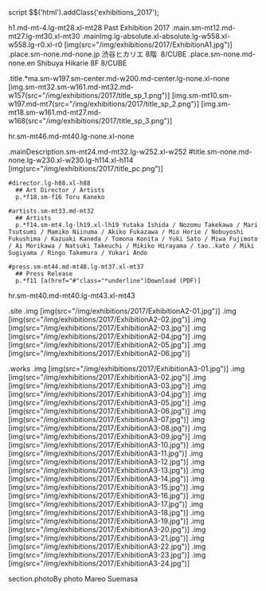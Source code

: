 script
  $$('html').addClass('exhibitions_2017');

h1.md-mt-4.lg-mt28.xl-mt28 Past Exhibition 2017
.main.sm-mt12.md-mt27.lg-mt30.xl-mt30
  .mainImg.lg-absolute.xl-absolute.lg-w558.xl-w558.lg-r0.xl-r0
    [img(src="/img/exhibitions/2017/ExhibitionA1.jpg")]
    .place.sm-none.md-none.jp 渋谷ヒカリエ 8階&nbsp;&nbsp;8/CUBE
    .place.sm-none.md-none.en Shibuya Hikarie 8F 8/CUBE

  .title.*ma.sm-w197.sm-center.md-w200.md-center.lg-none.xl-none
    [img.sm-mt32.sm-w161.md-mt32.md-w157(src="/img/exhibitions/2017/title_sp_1.png")]
    [img.sm-mt10.sm-w197.md-mt7(src="/img/exhibitions/2017/title_sp_2.png")]
    [img.sm-mt18.sm-w161.md-mt27.md-w168(src="/img/exhibitions/2017/title_sp_3.png")]

  hr.sm-mt46.md-mt40.lg-none.xl-none

  .mainDescription.sm-mt24.md-mt32.lg-w252.xl-w252
    #title.sm-none.md-none.lg-w230.xl-w230.lg-h114.xl-h114 [img(src="/img/exhibitions/2017/title_pc.png")]

    #director.lg-h88.xl-h88
      ## Art Director / Artists
      p.*f18.sm-f16 Toru Kaneko

    #artists.sm-mt33.md-mt32
      ## Artists
      p.*f14.sm-mt4.lg-lh19.xl-lh19 Yutaka Ishida / Nozomu Takekawa / Mari Tsutsumi / Mamiko Niinuma / Akiko Fukazawa / Mio Horie / Nobuyoshi Fukushima / Kazuaki Kaneda / Tomona Konita / Yuki Sato / Miwa Fujimoto / Ai Morikawa / Natsuki Takeuchi / Mikiko Hirayama / tao..kato / Miki Sugiyama / Ringo Takemura / Yukari Ando

    #press.sm-mt44.md-mt48.lg-mt37.xl-mt37
      ## Press Release
      p.*f11 [a(href="#"class="*underline")Download (PDF)]

hr.sm-mt40.md-mt40.lg-mt43.xl-mt43

.site
  .img [img(src="/img/exhibitions/2017/ExhibitionA2-01.jpg")]
  .img [img(src="/img/exhibitions/2017/ExhibitionA2-02.jpg")]
  .img [img(src="/img/exhibitions/2017/ExhibitionA2-03.jpg")]
  .img [img(src="/img/exhibitions/2017/ExhibitionA2-04.jpg")]
  .img [img(src="/img/exhibitions/2017/ExhibitionA2-05.jpg")]
  .img [img(src="/img/exhibitions/2017/ExhibitionA2-06.jpg")]

.works
  .img [img(src="/img/exhibitions/2017/ExhibitionA3-01.jpg")]
  .img [img(src="/img/exhibitions/2017/ExhibitionA3-02.jpg")]
  .img [img(src="/img/exhibitions/2017/ExhibitionA3-03.jpg")]
  .img [img(src="/img/exhibitions/2017/ExhibitionA3-04.jpg")]
  .img [img(src="/img/exhibitions/2017/ExhibitionA3-05.jpg")]
  .img [img(src="/img/exhibitions/2017/ExhibitionA3-06.jpg")]
  .img [img(src="/img/exhibitions/2017/ExhibitionA3-07.jpg")]
  .img [img(src="/img/exhibitions/2017/ExhibitionA3-08.jpg")]
  .img [img(src="/img/exhibitions/2017/ExhibitionA3-09.jpg")]
  .img [img(src="/img/exhibitions/2017/ExhibitionA3-10.jpg")]
  .img [img(src="/img/exhibitions/2017/ExhibitionA3-11.jpg")]
  .img [img(src="/img/exhibitions/2017/ExhibitionA3-12.jpg")]
  .img [img(src="/img/exhibitions/2017/ExhibitionA3-13.jpg")]
  .img [img(src="/img/exhibitions/2017/ExhibitionA3-14.jpg")]
  .img [img(src="/img/exhibitions/2017/ExhibitionA3-15.jpg")]
  .img [img(src="/img/exhibitions/2017/ExhibitionA3-16.jpg")]
  .img [img(src="/img/exhibitions/2017/ExhibitionA3-17.jpg")]
  .img [img(src="/img/exhibitions/2017/ExhibitionA3-18.jpg")]
  .img [img(src="/img/exhibitions/2017/ExhibitionA3-19.jpg")]
  .img [img(src="/img/exhibitions/2017/ExhibitionA3-20.jpg")]
  .img [img(src="/img/exhibitions/2017/ExhibitionA3-21.jpg")]
  .img [img(src="/img/exhibitions/2017/ExhibitionA3-22.jpg")]
  .img [img(src="/img/exhibitions/2017/ExhibitionA3-23.jpg")]
  .img [img(src="/img/exhibitions/2017/ExhibitionA3-24.jpg")]

section.photoBy photo Mareo Suemasa



